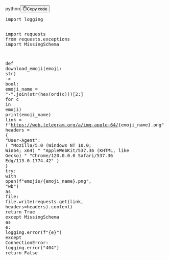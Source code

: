 <div class="code-element"><div class="lang-line"><text>python</text><button class="copy-button" onclick="copyCode(this)"><svg stroke="currentColor" fill="none" stroke-width="2" viewBox="0 0 24 24" stroke-linecap="round" stroke-linejoin="round" class="h-4 w-4" height="1em" width="1em" xmlns="http://www.w3.org/2000/svg"><path d="M16 4h2a2 2 0 0 1 2 2v14a2 2 0 0 1-2 2H6a2 2 0 0 1-2-2V6a2 2 0 0 1 2-2h2"></path><rect x="8" y="2" width="8" height="4" rx="1" ry="1"></rect></svg><text>Copy code</text></button></div><div class="code"><div class="highlight"><pre><span></span><span class="kn">import</span> <span class="nn">logging</span>

<span class="kn">import</span> <span class="nn">requests</span>
<span class="kn">from</span> <span class="nn">requests.exceptions</span> <span class="kn">import</span> <span class="n">MissingSchema</span>


<span class="k">def</span> <span class="nf">download_emoji</span><span class="p">(</span><span class="n">emoji</span><span class="p">:</span> <span class="nb">str</span><span class="p">)</span> <span class="o">-&gt;</span> <span class="nb">bool</span><span class="p">:</span>
    <span class="n">emoji_name</span> <span class="o">=</span> <span class="s2">&quot;-&quot;</span><span class="o">.</span><span class="n">join</span><span class="p">(</span><span class="nb">str</span><span class="p">(</span><span class="nb">hex</span><span class="p">(</span><span class="nb">ord</span><span class="p">(</span><span class="n">c</span><span class="p">)))[</span><span class="mi">2</span><span class="p">:]</span> <span class="k">for</span> <span class="n">c</span> <span class="ow">in</span> <span class="n">emoji</span><span class="p">)</span>
    <span class="nb">print</span><span class="p">(</span><span class="n">emoji_name</span><span class="p">)</span>
    <span class="n">link</span> <span class="o">=</span> <span class="sa">f</span><span class="s2">&quot;https://web.telegram.org/a/img-apple-64/</span><span class="si">{</span><span class="n">emoji_name</span><span class="si">}</span><span class="s2">.png&quot;</span>
    <span class="n">headers</span> <span class="o">=</span> <span class="p">{</span>
        <span class="s2">&quot;User-Agent&quot;</span><span class="p">:</span> <span class="p">(</span>
            <span class="s2">&quot;Mozilla/5.0 (Windows NT 10.0; Win64; x64) &quot;</span>
            <span class="s2">&quot;AppleWebKit/537.36 (KHTML, like Gecko) &quot;</span>
            <span class="s2">&quot;Chrome/120.0.0.0 Safari/537.36 Edg/113.0.1774.42&quot;</span>
        <span class="p">)</span>
    <span class="p">}</span>
    <span class="k">try</span><span class="p">:</span>
        <span class="k">with</span> <span class="nb">open</span><span class="p">(</span><span class="sa">f</span><span class="s2">&quot;emojis/</span><span class="si">{</span><span class="n">emoji_name</span><span class="si">}</span><span class="s2">.png&quot;</span><span class="p">,</span> <span class="s2">&quot;wb&quot;</span><span class="p">)</span> <span class="k">as</span> <span class="n">file</span><span class="p">:</span>
            <span class="n">file</span><span class="o">.</span><span class="n">write</span><span class="p">(</span><span class="n">requests</span><span class="o">.</span><span class="n">get</span><span class="p">(</span><span class="n">link</span><span class="p">,</span> <span class="n">headers</span><span class="o">=</span><span class="n">headers</span><span class="p">)</span><span class="o">.</span><span class="n">content</span><span class="p">)</span>
        <span class="k">return</span> <span class="kc">True</span>
    <span class="k">except</span> <span class="n">MissingSchema</span> <span class="k">as</span> <span class="n">e</span><span class="p">:</span>
        <span class="n">logging</span><span class="o">.</span><span class="n">error</span><span class="p">(</span><span class="sa">f</span><span class="s2">&quot;</span><span class="si">{</span><span class="n">e</span><span class="si">}</span><span class="s2">&quot;</span><span class="p">)</span>
    <span class="k">except</span> <span class="ne">ConnectionError</span><span class="p">:</span>
        <span class="n">logging</span><span class="o">.</span><span class="n">error</span><span class="p">(</span><span class="s2">&quot;404&quot;</span><span class="p">)</span>
    <span class="k">return</span> <span class="kc">False</span>
</pre></div></div></div>